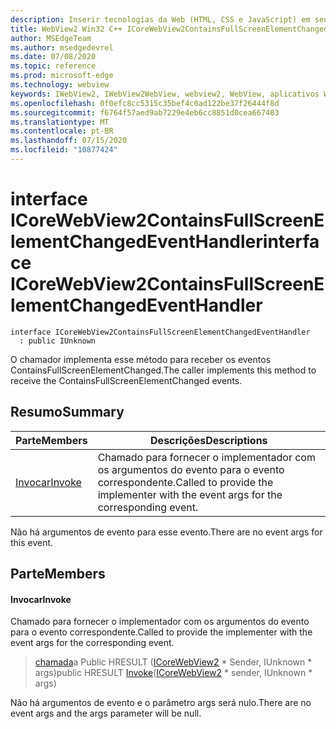 ```yaml
---
description: Inserir tecnologias da Web (HTML, CSS e JavaScript) em seus aplicativos nativos com o controle WebView2 do Microsoft Edge
title: WebView2 Win32 C++ ICoreWebView2ContainsFullScreenElementChangedEventHandler
author: MSEdgeTeam
ms.author: msedgedevrel
ms.date: 07/08/2020
ms.topic: reference
ms.prod: microsoft-edge
ms.technology: webview
keywords: IWebView2, IWebView2WebView, webview2, WebView, aplicativos Win32, Win32, Edge, ICoreWebView2, ICoreWebView2Controller, controle do navegador, HTML Edge, ICoreWebView2ContainsFullScreenElementChangedEventHandler
ms.openlocfilehash: 0f0efc8cc5315c35bef4c0ad122be37f26444f8d
ms.sourcegitcommit: f6764f57aed9ab7229e4eb6cc8851d0cea667403
ms.translationtype: MT
ms.contentlocale: pt-BR
ms.lasthandoff: 07/15/2020
ms.locfileid: "10877424"
---
```

# <span data-ttu-id="e9b60-104">interface ICoreWebView2ContainsFullScreenElementChangedEventHandler</span><span class="sxs-lookup"><span data-stu-id="e9b60-104">interface ICoreWebView2ContainsFullScreenElementChangedEventHandler</span></span> 

```
interface ICoreWebView2ContainsFullScreenElementChangedEventHandler
  : public IUnknown
```

<span data-ttu-id="e9b60-105">O chamador implementa esse método para receber os eventos ContainsFullScreenElementChanged.</span><span class="sxs-lookup"><span data-stu-id="e9b60-105">The caller implements this method to receive the ContainsFullScreenElementChanged events.</span></span>

## <span data-ttu-id="e9b60-106">Resumo</span><span class="sxs-lookup"><span data-stu-id="e9b60-106">Summary</span></span>

 <span data-ttu-id="e9b60-107">Parte</span><span class="sxs-lookup"><span data-stu-id="e9b60-107">Members</span></span>                        | <span data-ttu-id="e9b60-108">Descrições</span><span class="sxs-lookup"><span data-stu-id="e9b60-108">Descriptions</span></span>
--------------------------------|---------------------------------------------
[<span data-ttu-id="e9b60-109">Invocar</span><span class="sxs-lookup"><span data-stu-id="e9b60-109">Invoke</span></span>](#invoke) | <span data-ttu-id="e9b60-110">Chamado para fornecer o implementador com os argumentos do evento para o evento correspondente.</span><span class="sxs-lookup"><span data-stu-id="e9b60-110">Called to provide the implementer with the event args for the corresponding event.</span></span>

<span data-ttu-id="e9b60-111">Não há argumentos de evento para esse evento.</span><span class="sxs-lookup"><span data-stu-id="e9b60-111">There are no event args for this event.</span></span>

## <span data-ttu-id="e9b60-112">Parte</span><span class="sxs-lookup"><span data-stu-id="e9b60-112">Members</span></span>

#### <span data-ttu-id="e9b60-113">Invocar</span><span class="sxs-lookup"><span data-stu-id="e9b60-113">Invoke</span></span> 

<span data-ttu-id="e9b60-114">Chamado para fornecer o implementador com os argumentos do evento para o evento correspondente.</span><span class="sxs-lookup"><span data-stu-id="e9b60-114">Called to provide the implementer with the event args for the corresponding event.</span></span>

> <span data-ttu-id="e9b60-115">[chamada](#invoke)a Public HRESULT ([ICoreWebView2](icorewebview2.md) \* Sender, IUnknown \* args)</span><span class="sxs-lookup"><span data-stu-id="e9b60-115">public HRESULT [Invoke](#invoke)([ICoreWebView2](icorewebview2.md) \* sender, IUnknown \* args)</span></span>

<span data-ttu-id="e9b60-116">Não há argumentos de evento e o parâmetro args será nulo.</span><span class="sxs-lookup"><span data-stu-id="e9b60-116">There are no event args and the args parameter will be null.</span></span>

